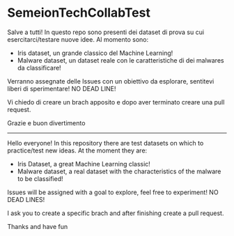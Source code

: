 # SemeionTechCollabTest
Salve a tutti! In questo repo sono presenti dei dataset di prova su cui esercitarci/testare nuove idee.
Al momento sono:
- Iris dataset, un grande classico del Machine Learning!
- Malware dataset, un dataset reale con le caratteristiche di dei malwares da classificare!

Verranno assegnate delle Issues con un obiettivo da esplorare, sentitevi liberi di sperimentare! NO DEAD LINE!

Vi chiedo di creare un brach apposito e dopo aver terminato creare una pull request.

Grazie e buon divertimento

---

Hello everyone! In this repository there are test datasets on which to practice/test new ideas.
At the moment they are:
- Iris Dataset, a great Machine Learning classic!
- Malware dataset, a real dataset with the characteristics of the malware to be classified!

Issues will be assigned with a goal to explore, feel free to experiment! NO DEAD LINES!

I ask you to create a specific brach and after finishing create a pull request.

Thanks and have fun
